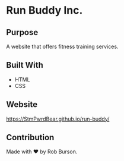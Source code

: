 # Run Buddy Inc.

## Purpose
A website that offers fitness training services.

## Built With
* HTML
* CSS

## Website
https://StmPwrdBear.github.io/run-buddy/

## Contribution
Made with ❤️ by Rob Burson.
